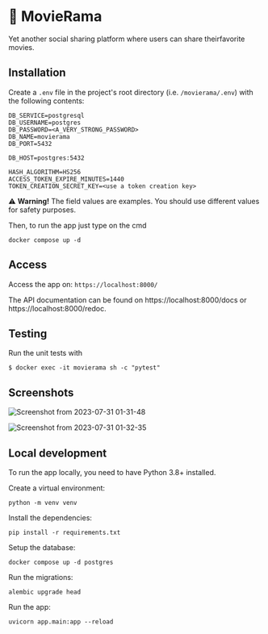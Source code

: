 # 🎥 MovieRama

Yet​ ​another social​ ​sharing​ ​platform​ ​where​ ​users​ ​can​ ​share​ ​their​ ​favorite​ ​movies.

## Installation

Create a `.env` file in the project's root directory (i.e. `/movierama/.env`)
with the following contents:

```
DB_SERVICE=postgresql
DB_USERNAME=postgres
DB_PASSWORD=<A_VERY_STRONG_PASSWORD>
DB_NAME=movierama
DB_PORT=5432

DB_HOST=postgres:5432

HASH_ALGORITHM=HS256
ACCESS_TOKEN_EXPIRE_MINUTES=1440
TOKEN_CREATION_SECRET_KEY=<use a token creation key>
```

⚠️ **Warning!** The field values are examples. You should use different values for safety purposes.

Then, to run the app just type on the cmd

`docker compose up -d`

## Access

Access the app on: `https://localhost:8000/`

The API documentation can be found on https://localhost:8000/docs or https://localhost:8000/redoc.

## Testing

Run the unit tests with

`$ docker exec -it movierama sh -c "pytest"`

## Screenshots

![Screenshot from 2023-07-31 01-31-48](https://github.com/Tzal3x/movierama/assets/33265837/ed01d0f6-2d62-464b-88f3-a0045a8123a2)

![Screenshot from 2023-07-31 01-32-35](https://github.com/Tzal3x/movierama/assets/33265837/023d2583-b6b8-435c-b9df-2b3f108f1d57)

## Local development

To run the app locally, you need to have Python 3.8+ installed.

Create a virtual environment:

```
python -m venv venv
```

Install the dependencies:

```
pip install -r requirements.txt
```

Setup the database:

```
docker compose up -d postgres
```

Run the migrations:

```
alembic upgrade head
```

Run the app:

```
uvicorn app.main:app --reload
```
